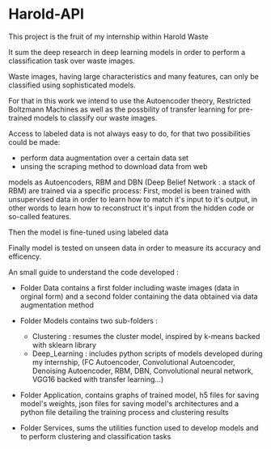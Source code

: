 # Harold-API

This project is the fruit of my internship within Harold Waste

It sum the deep research in deep learning models in order to perform a classification task over waste images.

Waste images, having large characteristics and many features, can only be classified using sophisticated models.

For that in this work we intend to use the Autoencoder theory, Restricted Boltzmann Machines as well as the possbility of transfer learning for pre-trained models to classify our waste images.



Access to labeled data is not always easy to do, for that two possibilities could be made:

- perform data augmentation over a certain data set 
- unsing the scraping method to download data from web 


models as Autoencoders, RBM and DBN (Deep Belief Network : a stack of RBM) are trained via a specific process: 
First, model is been trained with unsupervised data in order to learn how to match it's input to it's output, in other words to learn how to reconstruct it's input from the hidden code or so-called features.

Then the model is fine-tuned using labeled data


Finally model is tested on unseen data in order to measure its accuracy and efficency.



An small guide to understand the code developed : 


- Folder Data contains a first folder including waste images  (data in orginal form) and a second folder containing the data obtained via data augmentation method
- Folder Models contains two sub-folders :
	- Clustering : resumes the cluster model, inspired by k-means backed with sklearn library
	- Deep_Learning : includes python scripts of models developed during my internship, (FC Autoencoder, Convolutional Autoencoder, Denoising Autoencoder, RBM, DBN, Convolutional neural network, VGG16 backed with transfer learning...)

- Folder Application, contains graphs of trained model, h5 files for saving model's weights, json files for saving model's architectures and a python file detailing the training process and clustering results


- Folder Services, sums the utilities function used to develop models and to perform clustering and classification tasks






